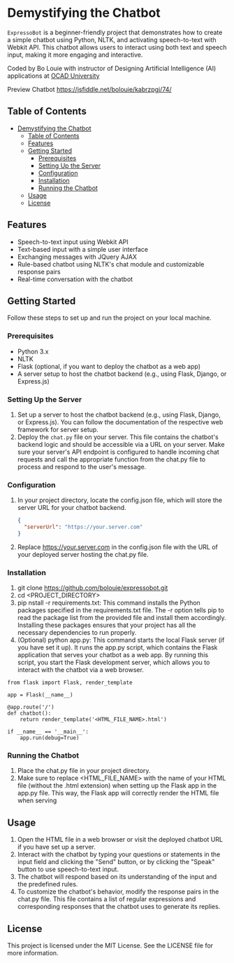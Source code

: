 # Demystifying the Chatbot

`ExpressoBot` is a beginner-friendly project that demonstrates how to create a simple chatbot using Python, NLTK, and activating speech-to-text with Webkit API. This chatbot allows users to interact using both text and speech input, making it more engaging and interactive.

Coded by Bo Louie with instructor of Designing Artificial Intelligence (AI) applications at [OCAD University](https://continuingstudies.ocadu.ca/search/publicCourseSearchDetails.do?method=load&courseId=12164429&selectedProgramAreaId=17820&selectedProgramStreamId=17837)

Preview Chatbot https://jsfiddle.net/bolouie/kabrzpgj/74/

## Table of Contents

- [Demystifying the Chatbot](#demystifying-the-chatbot)
  - [Table of Contents](#table-of-contents)
  - [Features](#features)
  - [Getting Started](#getting-started)
    - [Prerequisites](#prerequisites)
    - [Setting Up the Server](#setting-up-the-server)
    - [Configuration](#configuration)
    - [Installation](#installation)
    - [Running the Chatbot](#running-the-chatbot)
  - [Usage](#usage)
  - [License](#license)

## Features

- Speech-to-text input using Webkit API
- Text-based input with a simple user interface
- Exchanging messages with JQuery AJAX
- Rule-based chatbot using NLTK's chat module and customizable response pairs
- Real-time conversation with the chatbot

## Getting Started

Follow these steps to set up and run the project on your local machine.

### Prerequisites

- Python 3.x
- NLTK
- Flask (optional, if you want to deploy the chatbot as a web app)
- A server setup to host the chatbot backend (e.g., using Flask, Django, or Express.js)

### Setting Up the Server

1. Set up a server to host the chatbot backend (e.g., using Flask, Django, or Express.js). You can follow the documentation of the respective web framework for server setup.
2. Deploy the `chat.py` file on your server. This file contains the chatbot's backend logic and should be accessible via a URL on your server. Make sure your server's API endpoint is configured to handle incoming chat requests and call the appropriate function from the chat.py file to process and respond to the user's message.

### Configuration

1. In your project directory, locate the config.json file, which will store the server URL for your chatbot backend.

   ```json
   {
     "serverUrl": "https://your.server.com"
   }
   ```

2. Replace https://your.server.com in the config.json file with the URL of your deployed server hosting the chat.py file.

### Installation

1. git clone https://github.com/bolouie/expressobot.git
2. cd <PROJECT_DIRECTORY>
3. pip nstall -r requirements.txt: This command installs the Python packages specified in the requirements.txt file. The -r option tells pip to read the package list from the provided file and install them accordingly. Installing these packages ensures that your project has all the necessary dependencies to run properly.
4. (Optional) python app.py: This command starts the local Flask server (if you have set it up). It runs the app.py script, which contains the Flask application that serves your chatbot as a web app. By running this script, you start the Flask development server, which allows you to interact with the chatbot via a web browser.

```
from flask import Flask, render_template

app = Flask(__name__)

@app.route('/')
def chatbot():
    return render_template('<HTML_FILE_NAME>.html')

if __name__ == '__main__':
    app.run(debug=True)
```

### Running the Chatbot

1. Place the chat.py file in your project directory.
2. Make sure to replace <HTML_FILE_NAME> with the name of your HTML file (without the .html extension) when setting up the Flask app in the app.py file. This way, the Flask app will correctly render the HTML file when serving

## Usage

1. Open the HTML file in a web browser or visit the deployed chatbot URL if you have set up a server.
2. Interact with the chatbot by typing your questions or statements in the input field and clicking the "Send" button, or by clicking the "Speak" button to use speech-to-text input.
3. The chatbot will respond based on its understanding of the input and the predefined rules.
4. To customize the chatbot's behavior, modify the response pairs in the chat.py file. This file contains a list of regular expressions and corresponding responses that the chatbot uses to generate its replies.

## License

This project is licensed under the MIT License. See the LICENSE file for more information.
